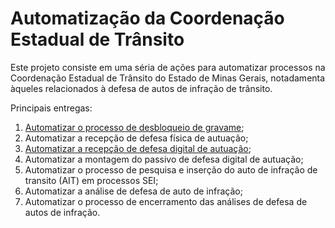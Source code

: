 # Automatização da Coordenação Estadual de Trânsito 

Este projeto consiste em uma séria de ações para automatizar processos na Coordenação Estadual de Trânsito do Estado de Minas Gerais, notadamenta àqueles relacionados à defesa de autos de infração de trânsito. 

Principais entregas:

 1. [Automatizar o processo de desbloqueio de gravame](gravame.md);
 2. Automatizar a recepção de defesa física de autuação;
 3. [Automatizar a recepção de defesa digital de autuação](recepcao_digital.md);
 4. Automatizar a montagem do passivo de defesa digital de autuação;
 5. Automatizar o processo de pesquisa e inserção do auto de infração de transito (AIT) em processos SEI;
 6. Automatizar a análise de defesa de auto de infração;
 7. Automatizar o processo de encerramento das análises de defesa de autos de infração.